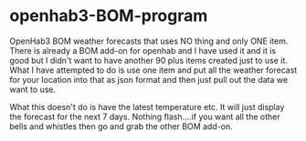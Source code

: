 # openhab3-BOM-program
OpenHab3 BOM weather forecasts that uses NO thing and only ONE item.
There is already a BOM add-on for openhab and I have used it and it is good but I didn't want to have
another 90 plus items created just to use it.
What I have attempted to do is use one item and put all the weather forecast for your location into that 
as json format and then just pull out the data we want to use.

What this doesn't do is have the latest temperature etc.
It will just display the forecast for the next 7 days.
Nothing flash....if you want all the other bells and whistles then go and grab the other BOM add-on.

